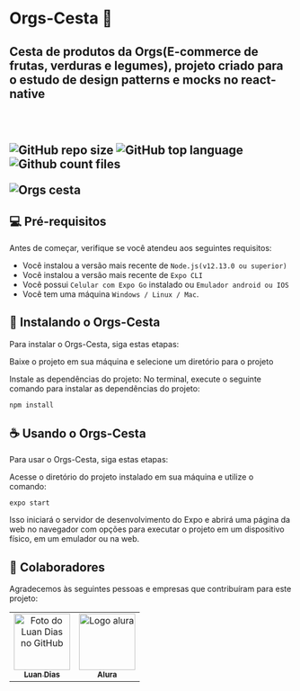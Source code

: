 # Orgs-Cesta 🍎

<h2>Cesta de produtos da Orgs(E-commerce de frutas, verduras e legumes), projeto criado para o estudo de design patterns e mocks no react-native<h2/>
<br>

![GitHub repo size](https://img.shields.io/github/repo-size/iuricode/README-template?style=for-the-badge)
![GitHub top language](https://img.shields.io/github/languages/top/LuanODias/Orgs?color=green&style=for-the-badge)
![Github count files](https://img.shields.io/github/directory-file-count/LuanODias/Orgs?style=for-the-badge)



![Orgs cesta](https://user-images.githubusercontent.com/55639421/225163004-ff6fad8e-6c2b-47cc-bd44-42cdc07c257e.jpeg)



## 💻 Pré-requisitos

Antes de começar, verifique se você atendeu aos seguintes requisitos:

* Você instalou a versão mais recente de `Node.js(v12.13.0 ou superior)`
* Você instalou a versão mais recente de `Expo CLI`
* Você possui `Celular com Expo Go` instalado ou `Emulador android ou IOS`
* Você tem uma máquina `Windows / Linux / Mac`. 

## 🚀 Instalando o Orgs-Cesta

Para instalar o Orgs-Cesta, siga estas etapas:

Baixe o projeto em sua máquina e selecione um diretório para o projeto

Instale as dependências do projeto: No terminal, execute o seguinte comando para instalar as dependências do projeto:

```
npm install
```
## ☕ Usando o Orgs-Cesta

Para usar o Orgs-Cesta, siga estas etapas:

Acesse o diretório do projeto instalado em sua máquina e utilize o comando:
```
expo start
```
Isso iniciará o servidor de desenvolvimento do Expo e abrirá uma página da web no navegador com opções para executar o projeto em um dispositivo físico, em um emulador ou na web.


## 🤝 Colaboradores

Agradecemos às seguintes pessoas e empresas que contribuíram para este projeto:

<table>
  <tr>
    <td align="center">
      <a href="https://github.com/LuanODias">
        <img src="https://avatars.githubusercontent.com/u/55639421?v=4" width="100px;" alt="Foto do Luan Dias no GitHub"/><br>
        <sub>
          <b>Luan Dias</b>
        </sub>
      </a>
    </td>
    <td align="center">
      <a href="https://www.alura.com.br/?hsa_acc=7722097246&hsa_src=&hsa_tgt=&hsa_kw=&hsa_mt=b&hsa_net=adwords&hsa_ver=3&gclid=Cj0KCQjwtsCgBhDEARIsAE7RYh151lk97QE-aOZUonZ5AbFS7GXTdIU-Kyw_ji9ruW58wU_B-oPb0g8aAu6PEALw_wcB">
        <img src="https://avatars.githubusercontent.com/u/4975968?s=280&v=4" width="100px;" alt="Logo alura"/><br>
        <sub>
          <b>Alura</b>
        </sub>
      </a>
    </td>
  </tr>
</table>
